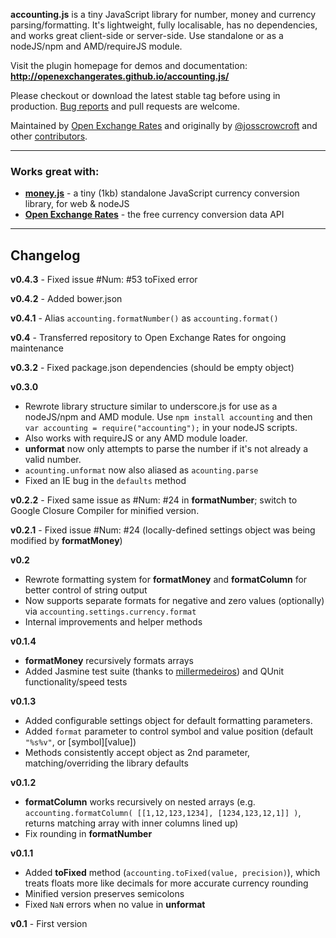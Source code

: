 **accounting.js** is a tiny JavaScript library for number, money and currency parsing/formatting. It's lightweight, fully localisable, has no dependencies, and works great client-side or server-side. Use standalone or as a nodeJS/npm and AMD/requireJS module.

Visit the plugin homepage for demos and documentation: **http://openexchangerates.github.io/accounting.js/**

Please checkout or download the latest stable tag before using in production. [Bug reports](https://github.com/openexchangerates/accounting.js/issues) and pull requests are welcome.

Maintained by [Open Exchange Rates](https://openexchangerates.org "Free reliable exchange rates/currency conversion data API") and originally by [@josscrowcroft](http://twitter.com/josscrowcroft) and other [contributors](https://github.com/openexchangerates/accounting.js/contributors).

---

### Works great with:

* **[money.js](http://openexchangerates.github.com/money.js "JavaScript and NodeJS Currency Conversion Library")** - a tiny (1kb) standalone JavaScript currency conversion library, for web & nodeJS
* **[Open Exchange Rates](https://openexchangerates.org "realtime and historical exchange rates/currency conversion data API")** - the free currency conversion data API

---

## Changelog

**v0.4.3** - Fixed issue \#Num: #53 toFixed error

**v0.4.2** - Added bower.json

**v0.4.1** - Alias `accounting.formatNumber()` as `accounting.format()`

**v0.4** - Transferred repository to Open Exchange Rates for ongoing maintenance

**v0.3.2** - Fixed package.json dependencies (should be empty object)

**v0.3.0**
* Rewrote library structure similar to underscore.js for use as a nodeJS/npm and AMD module. Use `npm install accounting` and then `var accounting = require("accounting");` in your nodeJS scripts.
* Also works with requireJS or any AMD module loader.
* **unformat** now only attempts to parse the number if it's not already a valid number.
* `acounting.unformat` now also aliased as `acounting.parse`
* Fixed an IE bug in the `defaults` method

**v0.2.2** - Fixed same issue as \#Num: #24 in **formatNumber**; switch to Google Closure Compiler for minified version.

**v0.2.1** - Fixed issue \#Num: #24 (locally-defined settings object was being modified by **formatMoney**)

**v0.2**
* Rewrote formatting system for **formatMoney** and **formatColumn** for better control of string output
* Now supports separate formats for negative and zero values (optionally) via `accounting.settings.currency.format`
* Internal improvements and helper methods

**v0.1.4**
* **formatMoney** recursively formats arrays
* Added Jasmine test suite (thanks to [millermedeiros](https://github.com/millermedeiros)) and QUnit functionality/speed tests

**v0.1.3**
* Added configurable settings object for default formatting parameters.
* Added `format` parameter to control symbol and value position (default `"%s%v"`, or [symbol][value])
* Methods consistently accept object as 2nd parameter, matching/overriding the library defaults

**v0.1.2**
* **formatColumn** works recursively on nested arrays (e.g. `accounting.formatColumn( [[1,12,123,1234], [1234,123,12,1]] )`, returns matching array with inner columns lined up)
* Fix rounding in **formatNumber**

**v0.1.1**
* Added **toFixed** method (`accounting.toFixed(value, precision)`), which treats floats more like decimals for more accurate currency rounding
* Minified version preserves semicolons
* Fixed `NaN` errors when no value in **unformat**

**v0.1** - First version
